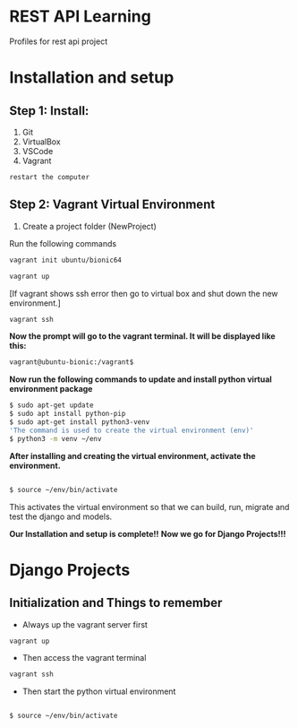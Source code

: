 # REST API Learning
Profiles for rest api project

# Installation and setup

## Step 1: Install:
1. Git
2. VirtualBox
3. VSCode
4. Vagrant

`restart the computer`

## Step 2: Vagrant Virtual Environment

1. Create a project folder (NewProject)

Run the following commands

```bash
vagrant init ubuntu/bionic64
```

```bash
vagrant up
```

[If vagrant shows ssh error then go to virtual box and shut down the new environment.]

```bash
vagrant ssh
```

**Now the prompt will go to the vagrant terminal. It will be displayed like this:**

```bash
vagrant@ubuntu-bionic:/vagrant$ 

```

**Now run the following commands to update and install python virtual environment package**

```bash
$ sudo apt-get update
$ sudo apt install python-pip
$ sudo apt-get install python3-venv
'The command is used to create the virtual environment (env)'
$ python3 -m venv ~/env
```

**After installing and creating the virtual environment, activate the environment.**

```bash

$ source ~/env/bin/activate

```

This activates the virtual environment so that we can build, run, migrate and test the django and models.


**Our Installation and setup is complete!!**
**Now we go for Django Projects!!!**

# Django Projects

## Initialization and Things to remember

- Always up the vagrant server first

```bash
vagrant up
```

- Then access the vagrant terminal

```bash
vagrant ssh
```

- Then start the python virtual environment

```bash

$ source ~/env/bin/activate

```